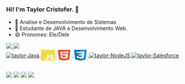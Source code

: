 ### Hi! I'm Taylor Cristofer. 👋
- 🔭 Analise e Desenvolvimento de Sistemas
- 🌱 Estudante de JAVA e Desenvolvimento Web.
- 😄 Pronomes: Ele/Dele

<div align= "centro">
  <a href="https://github.com/taylorcristofer">
  <img height="160em" src="https://github-readme-stats.vercel.app/api?username=taylorcristofer&show_icons=true&theme=Blue&include_all_commits=true&count_private=true"/>
  <img height="160em" src="https://github-readme-stats.vercel.app/api/top-langs/?username=taylorcristofer&layout=compact&langs_count=7&theme=blue"/>
</div>

<div style="display: inline_block"  <br> 
  <img align= "center" alt="taylor-Java" height="30" width="40" src="https://cdn.jsdelivr.net/gh/devicons/devicon/icons/java/java-original-wordmark.svg" />
  <img align="center" alt="taylor-Js" height="30" width="40" src="https://raw.githubusercontent.com/devicons/devicon/master/icons/javascript/javascript-plain.svg">
  <img align="center" alt="taylor-HTML" height="30" width="40" src="https://raw.githubusercontent.com/devicons/devicon/master/icons/html5/html5-original.svg">
  <img align="center" alt="taylor-CSS" height="30" width="40" src="https://raw.githubusercontent.com/devicons/devicon/master/icons/css3/css3-original.svg">
  <img align="center" alt="taylor-NodeJS" height="30" width="40" src="https://cdn.jsdelivr.net/gh/devicons/devicon/icons/nodejs/nodejs-original-wordmark.svg" />
  <img align="center" alt="taylor-Salesforce" height="30" width="40" src="https://cdn.jsdelivr.net/gh/devicons/devicon/icons/salesforce/salesforce-original.svg" />
</div>

##  

<div>
  <a href="https://www.linkedin.com/in/taylor-c-869aba244" target="_blank"><img src="https://img.shields.io/badge/LinkedIn-0077B5?style=for-the-badge&logo=linkedin&logoColor=white" target"_blank"></a>
  <a href="https://api.whatsapp.com/send?phone=5581992466403" target="_blank"><img src="https://img.shields.io/badge/WhatsApp-25D366?style=for-the-badge&logo=whatsapp&logoColor=white" target"_blank"></a>
  <a href="https://www.instagram.com/taylorcst_/" target="_blank"><img src="https://img.shields.io/badge/Instagram-E4405F?style=for-the-badge&logo=instagram&logoColor=white" target"_blank"></a>
  <a href="thaylorcristoferdasilva@gmail.com" target="_blank"><img src="https://img.shields.io/badge/Gmail-D14836?style=for-the-badge&logo=gmail&logoColor=white" target"_blank"></a>
</div>
